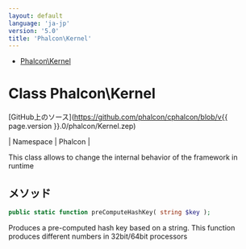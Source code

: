 ```yaml
---
layout: default
language: 'ja-jp'
version: '5.0'
title: 'Phalcon\Kernel'
---
```


* [Phalcon\Kernel](#kernel)

<h1 id="kernel">Class Phalcon\Kernel</h1>

[GitHub上のソース](https://github.com/phalcon/cphalcon/blob/v{{ page.version }}.0/phalcon/Kernel.zep)

| Namespace  | Phalcon |

This class allows to change the internal behavior of the framework in runtime


## メソッド

```php
public static function preComputeHashKey( string $key );
```
Produces a pre-computed hash key based on a string. This function produces different numbers in 32bit/64bit processors


